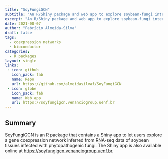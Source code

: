 ```yaml
---
title: "SoyFungiGCN"
subtitle: "An R/Shiny package and web app to explore soybean-fungi interactions at the transcriptional level"
excerpt: "An R/Shiny package and web app to explore soybean-fungi interactions at the transcriptional level"
date: 2021-08-07
author: "Fabrício Almeida-Silva"
draft: false
tags:
  - coexpression networks
  - bioconductor
categories:
  - R packages
layout: single
links:
 - icon: github
   icon_pack: fab
   name: Repo
   url: https://github.com/almeidasilvaf/SoyFungiGCN
 - icon: globe
   icon_pack: fab
   name: Web app
   url: https://soyfungigcn.venanciogroup.uenf.br
---
```


## Summary

SoyFungiGCN is an R package that contains a Shiny app to let users explore a gene coexpression network inferred from RNA-seq data of soybean tissues infected with phytopathogenic fungi. The Shiny app is also available online at https://soyfungigcn.venanciogroup.uenf.br.